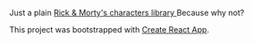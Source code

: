 Just a plain <a href="https://lucid-rosalind-cb1fc6.netlify.app/"> Rick & Morty's characters library </a>
Because why not?

This project was bootstrapped with [Create React App](https://github.com/facebook/create-react-app).


